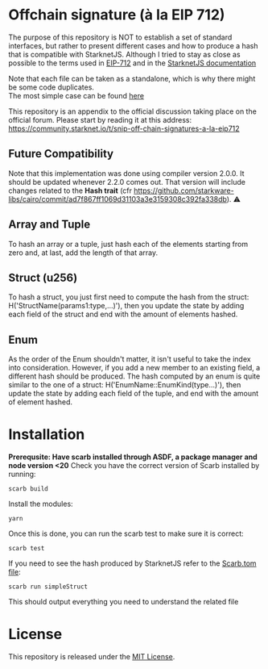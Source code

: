 # Offchain signature (à la EIP 712)

The purpose of this repository is NOT to establish a set of standard interfaces, but rather to present different cases and how to produce a hash that is compatible with StarknetJS. Although I tried to stay as close as possible to the terms used in [EIP-712](https://eips.ethereum.org/EIPS/eip-712) and in the [StarknetJS documentation](https://www.starknetjs.com/docs/guides/signature/#sign-and-verify-following-eip712)

Note that each file can be taken as a standalone, which is why there might be some code duplicates.  
The most simple case can be found [here](./src/simple_struct.cairo)

This repository is an appendix to the official discussion taking place on the official forum. Please start by reading it at this address:  
https://community.starknet.io/t/snip-off-chain-signatures-a-la-eip712

## Future Compatibility 

Note that this implementation was done using compiler version 2.0.0.
It should be updated whenever 2.2.0 comes out. That version will include changes related to the **Hash trait** (cfr https://github.com/starkware-libs/cairo/commit/ad7f867ff1069d31103a3e3159308c392fa338db).
⚠️

## Array and Tuple

To hash an array or a tuple, just hash each of the elements starting from zero and, at last, add the length of that array.

## Struct (u256)

To hash a struct, you just first need to compute the hash from the struct: H('StructName(params1:type,...)'), then you update the state by adding each field of the struct and end with the amount of elements hashed.

## Enum

As the order of the Enum shouldn't matter, it isn't useful to take the index into consideration.
However, if you add a new member to an existing field, a different hash should be produced.
The hash computed by an enum is quite similar to the one of a struct: H('EnumName::EnumKind(type...)'), then update the state by adding each field of the tuple, and end with the amount of element hashed.

# Installation

**Prerequsite: Have scarb installed through ASDF, a package manager and node version <20**
Check you have the correct version of Scarb installed by running:

```shell
scarb build
```

Install the modules:

```shell
yarn
```

Once this is done, you can run the scarb test to make sure it is correct:

```shell
scarb test
```

If you need to see the hash produced by StarknetJS refer to the [Scarb.tom file](./Scarb.toml):

```shell
scarb run simpleStruct
```

This should output everything you need to understand the related file

# License

This repository is released under the [MIT License](./LICENSE).
